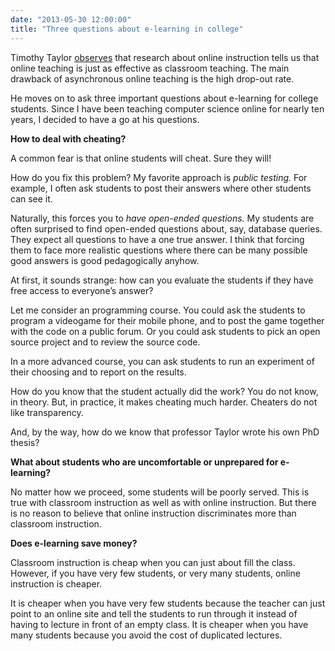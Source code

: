 ```yaml
---
date: "2013-05-30 12:00:00"
title: "Three questions about e-learning in college"
---
```




Timothy Taylor [observes](http://conversableeconomist.blogspot.ca/2013/05/e-learning-for-college-students.html) that research about online instruction tells us that online teaching is just as effective as classroom teaching. The main drawback of asynchronous online teaching is the high drop-out rate.

He moves on to ask three important questions about e-learning for college students. Since I have been teaching computer science online for nearly ten years, I decided to have a go at his questions.

__How to deal with cheating?__

A common fear is that online students will cheat. Sure they will! 

How do you fix this problem? My favorite approach is <em>public testing.</em> For example, I often ask students to post their answers where other students can see it. 

Naturally, this forces you to <em>have open-ended questions.</em> My students are often surprised to find open-ended questions about, say, database queries. They expect all questions to have a one true answer. I think that forcing them to face more realistic questions where there can be many possible good answers is good pedagogically anyhow.

At first, it sounds strange: how can you evaluate the students if they have free access to everyone&rsquo;s answer?

Let me consider an programming course. You could ask the students to program a videogame for their mobile phone, and to post the game together with the code on a public forum. Or you could ask students to pick an open source project and to review the source code.

In a more advanced course, you can ask students to run an experiment of their choosing and to report on the results.

How do you know that the student actually did the work? You do not know, in theory. But, in practice, it makes cheating much harder. Cheaters do not like transparency. 

And, by the way, how do we know that professor Taylor wrote his own PhD thesis?

__What about students who are uncomfortable or unprepared for e-learning?__

No matter how we proceed, some students will be poorly served. This is true with classroom instruction as well as with online instruction. But there is no reason to believe that online instruction discriminates more than classroom instruction. 

__Does e-learning save money?__

Classroom instruction is cheap when you can just about fill the class. However, if you have very few students, or very many students, online instruction is cheaper. 

It is cheaper when you have very few students because the teacher can just point to an online site and tell the students to run through it instead of having to lecture in front of an empty class. It is cheaper when you have many students because you avoid the cost of duplicated lectures.

